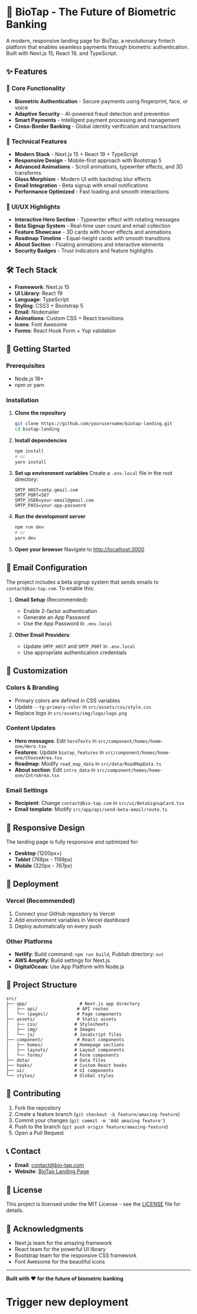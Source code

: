 # 🏦 BioTap - The Future of Biometric Banking

A modern, responsive landing page for BioTap, a revolutionary fintech platform that enables seamless payments through biometric authentication. Built with Next.js 15, React 19, and TypeScript.

## ✨ Features

### 🎯 **Core Functionality**
- **Biometric Authentication** - Secure payments using fingerprint, face, or voice
- **Adaptive Security** - AI-powered fraud detection and prevention
- **Smart Payments** - Intelligent payment processing and management
- **Cross-Border Banking** - Global identity verification and transactions

### 🚀 **Technical Features**
- **Modern Stack** - Next.js 15 + React 19 + TypeScript
- **Responsive Design** - Mobile-first approach with Bootstrap 5
- **Advanced Animations** - Scroll animations, typewriter effects, and 3D transforms
- **Glass Morphism** - Modern UI with backdrop blur effects
- **Email Integration** - Beta signup with email notifications
- **Performance Optimized** - Fast loading and smooth interactions

### 🎨 **UI/UX Highlights**
- **Interactive Hero Section** - Typewriter effect with rotating messages
- **Beta Signup System** - Real-time user count and email collection
- **Feature Showcase** - 3D cards with hover effects and animations
- **Roadmap Timeline** - Equal-height cards with smooth transitions
- **About Section** - Floating animations and interactive elements
- **Security Badges** - Trust indicators and feature highlights

## 🛠️ **Tech Stack**

- **Framework**: Next.js 15
- **UI Library**: React 19
- **Language**: TypeScript
- **Styling**: CSS3 + Bootstrap 5
- **Email**: Nodemailer
- **Animations**: Custom CSS + React transitions
- **Icons**: Font Awesome
- **Forms**: React Hook Form + Yup validation

## 🚀 **Getting Started**

### Prerequisites
- Node.js 18+ 
- npm or yarn

### Installation

1. **Clone the repository**
   ```bash
   git clone https://github.com/yourusername/biotap-landing.git
   cd biotap-landing
   ```

2. **Install dependencies**
   ```bash
   npm install
   # or
   yarn install
   ```

3. **Set up environment variables**
   Create a `.env.local` file in the root directory:
   ```env
   SMTP_HOST=smtp.gmail.com
   SMTP_PORT=587
   SMTP_USER=your-email@gmail.com
   SMTP_PASS=your-app-password
   ```

4. **Run the development server**
   ```bash
   npm run dev
   # or
   yarn dev
   ```

5. **Open your browser**
   Navigate to [http://localhost:3000](http://localhost:3000)

## 📧 **Email Configuration**

The project includes a beta signup system that sends emails to `contact@bio-tap.com`. To enable this:

1. **Gmail Setup** (Recommended):
   - Enable 2-factor authentication
   - Generate an App Password
   - Use the App Password in `.env.local`

2. **Other Email Providers**:
   - Update `SMTP_HOST` and `SMTP_PORT` in `.env.local`
   - Use appropriate authentication credentials

## 🎨 **Customization**

### **Colors & Branding**
- Primary colors are defined in CSS variables
- Update `--tg-primary-color` in `src/assets/css/style.css`
- Replace logo in `src/assets/img/logo/logo.png`

### **Content Updates**
- **Hero messages**: Edit `heroTexts` in `src/component/homes/home-one/Hero.tsx`
- **Features**: Update `biotap_features` in `src/component/homes/home-one/ChooseArea.tsx`
- **Roadmap**: Modify `road_map_data` in `src/data/RoadMapData.ts`
- **About section**: Edit `intro_data` in `src/component/homes/home-one/IntroArea.tsx`

### **Email Settings**
- **Recipient**: Change `contact@bio-tap.com` in `src/ui/BetaSignupCard.tsx`
- **Email template**: Modify `src/app/api/send-beta-email/route.ts`

## 📱 **Responsive Design**

The landing page is fully responsive and optimized for:
- **Desktop** (1200px+)
- **Tablet** (768px - 1199px)
- **Mobile** (320px - 767px)

## 🚀 **Deployment**

### **Vercel** (Recommended)
1. Connect your GitHub repository to Vercel
2. Add environment variables in Vercel dashboard
3. Deploy automatically on every push

### **Other Platforms**
- **Netlify**: Build command: `npm run build`, Publish directory: `out`
- **AWS Amplify**: Build settings for Next.js
- **DigitalOcean**: Use App Platform with Node.js

## 📄 **Project Structure**

```
src/
├── app/                    # Next.js app directory
│   ├── api/               # API routes
│   └── (pages)/           # Page components
├── assets/                # Static assets
│   ├── css/              # Stylesheets
│   ├── img/              # Images
│   └── js/               # JavaScript files
├── component/             # React components
│   ├── homes/            # Homepage sections
│   ├── layouts/          # Layout components
│   └── forms/            # Form components
├── data/                 # Data files
├── hooks/                # Custom React hooks
├── ui/                   # UI components
└── styles/               # Global styles
```

## 🤝 **Contributing**

1. Fork the repository
2. Create a feature branch (`git checkout -b feature/amazing-feature`)
3. Commit your changes (`git commit -m 'Add amazing feature'`)
4. Push to the branch (`git push origin feature/amazing-feature`)
5. Open a Pull Request

## 📞 **Contact**

- **Email**: contact@bio-tap.com
- **Website**: [BioTap Landing Page](https://bio-tap.com)

## 📜 **License**

This project is licensed under the MIT License - see the [LICENSE](LICENSE) file for details.

## 🙏 **Acknowledgments**

- Next.js team for the amazing framework
- React team for the powerful UI library
- Bootstrap team for the responsive CSS framework
- Font Awesome for the beautiful icons

---

**Built with ❤️ for the future of biometric banking**
# Trigger new deployment

